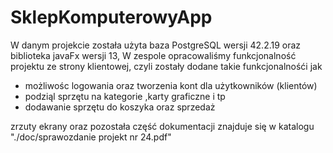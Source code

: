 # SklepKomputerowyApp
W danym projekcie została użyta baza PostgreSQL wersji 42.2.19 oraz biblioteka javaFx wersji 13,
W zespole opracowaliśmy funkcjonalność projektu ze strony klientowej, czyli zostały dodane takie funkcjonalnośći jak 
- możliwośc logowania oraz tworzenia kont dla użytkowników (klientów)
- podziąl sprzętu na kategorie ,karty graficzne i tp
- dodawanie sprzętu do koszyka oraz sprzedaż

zrzuty ekrany oraz pozostała część dokumentacji znajduje się w katalogu "./doc/sprawozdanie projekt nr 24.pdf"
